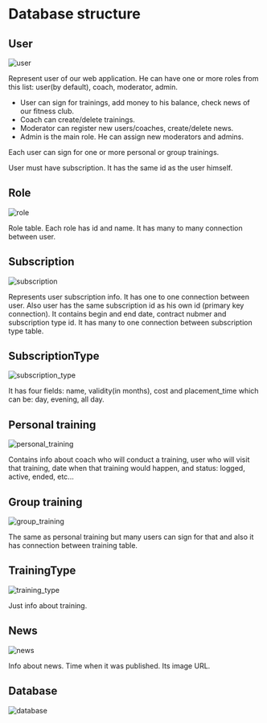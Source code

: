 # Database structure
## User
![user](user.png)

Represent user of our web application. He can have one or more roles from this list: user(by default), coach, moderator, admin.
- User can sign for trainings, add money to his balance, check news of our fitness club.
- Coach can create/delete trainings.
- Moderator can register new users/coaches, create/delete news.
- Admin is the main role. He can assign new moderators and admins.

Each user can sign for one or more personal or group trainings.

User must have subscription. It has the same id as the user himself.

## Role
![role](role.png)

Role table. Each role has id and name. It has many to many connection between user.

## Subscription

![subscription](subscription.png)

Represents user subscription info. It has one to one connection between user. Also user has the same subscription id as his own id (primary key connection).
It contains begin and end date, contract nubmer and subscription type id. It has many to one connection between subscription type table. 

## SubscriptionType

![subscription_type](subscription_type.png)

It has four fields: name, validity(in months), cost and placement_time which can be: day, evening, all day.

## Personal training

![personal_training](personal_training.png)

Contains info about coach who will conduct a training, user who will visit that training, date when that training would happen, and status: logged, active, ended, etc...

## Group training

![group_training](group_training.png)

The same as personal training but many users can sign for that and also it has connection between training table.

## TrainingType

![training_type](training_type.png)

Just info about training.

## News

![news](news.png)

Info about news. Time when it was published. Its image URL.

## Database
![database](database.png)